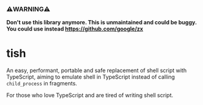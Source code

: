 ### ⚠️WARNING⚠️

**Don't use this library anymore. This is unmaintained and could be buggy. You could use instead https://github.com/google/zx**


# tish

An easy, performant, portable and safe replacement of shell script with TypeScript, aiming to emulate shell in TypeScript instead of calling `child_process` in fragments.

For those who love TypeScript and are tired of writing shell script.
